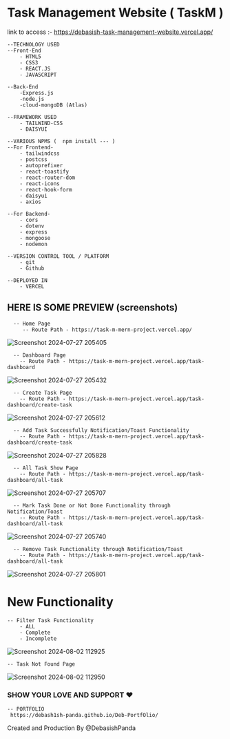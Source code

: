 # Task Management Website ( TaskM )

link to access :- https://debasish-task-management-website.vercel.app/

    --TECHNOLOGY USED
    --Front-End
        - HTML5
        - CSS3
        - REACT.JS
        - JAVASCRIPT

    --Back-End
        -Express.js
        -node.js
        -cloud-mongoDB (Atlas)
        
    --FRAMEWORK USED
        - TAILWIND-CSS
        - DAISYUI
    
    --VARIOUS NPMS (  npm install --- )
    --For Frontend-
        - tailwindcss
        - postcss
        - autoprefixer
        - react-toastify
        - react-router-dom
        - react-icons
        - react-hook-form
        - daisyui
        - axios

    --For Backend-
        - cors
        - dotenv
        - express
        - mongoose
        - nodemon
        
    --VERSION CONTROL TOOL / PLATFORM
        - git
        - Github
    
    --DEPLOYED IN
        - VERCEL


## HERE IS SOME PREVIEW (screenshots)

      -- Home Page
         -- Route Path - https://task-m-mern-project.vercel.app/
    
  ![Screenshot 2024-07-27 205405](https://github.com/user-attachments/assets/2454ed86-cefa-464e-88c8-b26753aef236)

      -- Dashboard Page 
        -- Route Path - https://task-m-mern-project.vercel.app/task-dashboard

  ![Screenshot 2024-07-27 205432](https://github.com/user-attachments/assets/42cc97b8-58a5-4917-aee1-64c20feccfae)

      -- Create Task Page
        -- Route Path - https://task-m-mern-project.vercel.app/task-dashboard/create-task

  ![Screenshot 2024-07-27 205612](https://github.com/user-attachments/assets/8d94f705-452c-46fc-b831-cdeba1be109b)

      -- Add Task Successfully Notification/Toast Functionality
        -- Route Path - https://task-m-mern-project.vercel.app/task-dashboard/create-task 

  ![Screenshot 2024-07-27 205828](https://github.com/user-attachments/assets/2cd8b2f2-a19e-40f9-afc9-146af0b002d3)

      -- All Task Show Page
        -- Route Path - https://task-m-mern-project.vercel.app/task-dashboard/all-task

  ![Screenshot 2024-07-27 205707](https://github.com/user-attachments/assets/c117e32a-ca71-4de1-9c8c-dccc4f30e842)

      -- Mark Task Done or Not Done Functionality through Notification/Toast
        -- Route Path - https://task-m-mern-project.vercel.app/task-dashboard/all-task

  ![Screenshot 2024-07-27 205740](https://github.com/user-attachments/assets/e4b704d5-902d-46f1-952c-0c4aefb23a2b)

      -- Remove Task Functionality through Notification/Toast
        -- Route Path - https://task-m-mern-project.vercel.app/task-dashboard/all-task

  ![Screenshot 2024-07-27 205801](https://github.com/user-attachments/assets/234d228f-e865-47e6-9ade-6d21f796279a)

# New Functionality
    -- Filter Task Functionality
        - ALL
        - Complete
        - Incomplete
        
  ![Screenshot 2024-08-02 112925](https://github.com/user-attachments/assets/89cbf6e1-4dec-4bd8-b9e5-b5a0c9e2335d)
  
    -- Task Not Found Page
    
  ![Screenshot 2024-08-02 112950](https://github.com/user-attachments/assets/df623329-add0-4975-821c-f71b75cc05d8)


  ### SHOW YOUR LOVE AND SUPPORT ❤️ 

    -- PORTFOLIO
     https://debash1sh-panda.github.io/Deb-PortfOlio/

  Created and Production By @DebasishPanda
